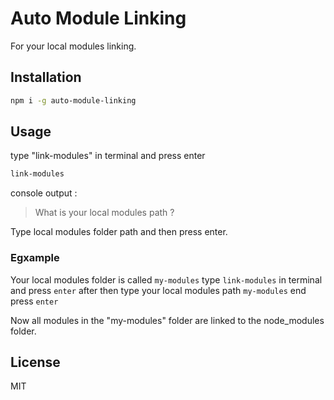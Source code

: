 # Auto Module Linking

For your local modules linking.

## Installation

```bash
npm i -g auto-module-linking
```

## Usage

type "link-modules" in terminal and press enter

```sh
link-modules
```

console output :

> What is your local modules path ?

Type local modules folder path and then press enter.

### Egxample

Your local modules folder is called `my-modules`
type `link-modules` in terminal and press `enter`
after then type your local modules path `my-modules` end press `enter`

Now all modules in the "my-modules" folder are linked to the node_modules folder.

## License

MIT
